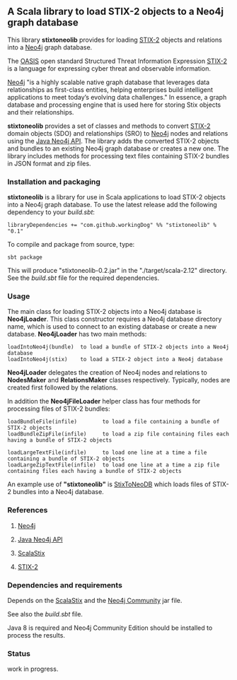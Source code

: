 ## A Scala library to load STIX-2 objects to a Neo4j graph database

This library **stixtoneolib** provides for loading [STIX-2](https://oasis-open.github.io/cti-documentation/) 
objects and relations into a [Neo4j](https://neo4j.com/) graph database. 

The [OASIS](https://www.oasis-open.org/) open standard Structured Threat Information Expression [STIX-2](https://oasis-open.github.io/cti-documentation/) 
is a language for expressing cyber threat and observable information.

[Neo4j](https://neo4j.com/) "is a highly scalable native graph database that leverages data 
relationships as first-class entities, helping enterprises build intelligent applications 
to meet today’s evolving data challenges."
In essence, a graph database and processing engine that is used here for storing Stix objects 
and their relationships.
 
**stixtoneolib** provides a set of classes and methods to convert [STIX-2](https://oasis-open.github.io/cti-documentation/) 
domain objects (SDO) and relationships (SRO) to [Neo4j](https://neo4j.com/) nodes and relations 
using the [Java Neo4j API](https://neo4j.com/docs/java-reference/current/javadocs/). 
The library adds the converted STIX-2 objects and bundles to an existing Neo4j graph database 
or creates a new one. The library includes methods for processing text files containing 
STIX-2 bundles in JSON format and zip files.
    
### Installation and packaging

**stixtoneolib** is a library for use in Scala applications to load STIX-2 objects 
into a Neo4j graph database. To use the latest release add the following dependency to your *build.sbt*:

    libraryDependencies += "com.github.workingDog" %% "stixtoneolib" % "0.1"

To compile and package from source, type:

    sbt package

This will produce "stixtoneolib-0.2.jar" in the "./target/scala-2.12" directory. 
See the *build.sbt* file for the required dependencies.
      
### Usage

The main class for loading STIX-2 objects into a Neo4j database is **Neo4jLoader**.
This class constructor requires a Neo4j database directory name, which is used to connect to an 
existing database or create a new database.
**Neo4jLoader** has two main methods: 

    loadIntoNeo4j(bundle)  to load a bundle of STIX-2 objects into a Neo4j database
    loadIntoNeo4j(stix)    to load a STIX-2 object into a Neo4j database

**Neo4jLoader** delegates the creation of Neo4j nodes and relations 
to **NodesMaker** and **RelationsMaker** classes respectively. Typically, nodes are 
created first followed by the relations.

In addition the **Neo4jFileLoader** helper class has four methods for processing files of STIX-2 bundles:

    loadBundleFile(infile)        to load a file containing a bundle of STIX-2 objects
    loadBundleZipFile(infile)     to load a zip file containing files each having a bundle of STIX-2 objects
    
    loadLargeTextFile(infile)     to load one line at a time a file containing a bundle of STIX-2 objects
    loadLargeZipTextFile(infile)  to load one line at a time a zip file containing files each having a bundle of STIX-2 objects

An example use of **"stixtoneolib"** is [StixToNeoDB](https://github.com/workingDog/StixToNeoDB) 
which loads files of STIX-2 bundles into a Neo4j database.

                    
### References
 
1) [Neo4j](https://neo4j.com/)

2) [Java Neo4j API](https://neo4j.com/docs/java-reference/current/javadocs/)

3) [ScalaStix](https://github.com/workingDog/scalastix)

4) [STIX-2](https://oasis-open.github.io/cti-documentation/)


### Dependencies and requirements

Depends on the [ScalaStix](https://github.com/workingDog/scalastix) and 
the [Neo4j Community](https://mvnrepository.com/artifact/org.neo4j/neo4j) jar file.

See also the *build.sbt* file.

Java 8 is required and Neo4j Community Edition should be installed to process the results.

### Status

work in progress.



